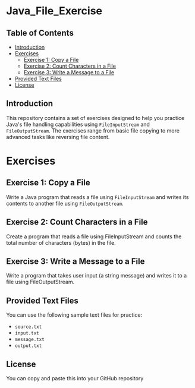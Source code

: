 # Java_File_Exercise

## Table of Contents
* [Introduction](#introduction)
* [Exercises](#exercises)
  * [Exercise 1: Copy a File](#exercise-1-copy-a-file)
  * [Exercise 2: Count Characters in a File](#exercise-2-count-characters-in-a-file)
  * [Exercise 3: Write a Message to a File](#exercise-3-write-a-message-to-a-file)
* [Provided Text Files](#provided-text-files)
* [License](#license)

## Introduction

This repository contains a set of exercises designed to help you practice Java's file handling capabilities using `FileInputStream` and `FileOutputStream`. The exercises range from basic file copying to more advanced tasks like reversing file content.

# Exercises

## Exercise 1: Copy a File

Write a Java program that reads a file using `FileInputStream` and writes its contents to another file using `FileOutputStream`.

## Exercise 2: Count Characters in a File

Create a program that reads a file using FileInputStream and counts the total number of characters (bytes) in the file.

## Exercise 3: Write a Message to a File

Write a program that takes user input (a string message) and writes it to a file using FileOutputStream.

## Provided Text Files

You can use the following sample text files for practice:

- `source.txt`
- `input.txt`
- `message.txt`
- `output.txt`

## License
You can copy and paste this into your GitHub repository
